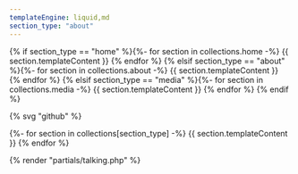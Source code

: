 ```yaml
---
templateEngine: liquid,md
section_type: "about"
---
```


{% if section_type == "home" %}{%- for section in collections.home -%}
{{ section.templateContent }}
{% endfor %}
{% elsif section_type == "about" %}{%- for section in collections.about -%}
{{ section.templateContent }}
{% endfor %}
{% elsif section_type == "media" %}{%- for section in collections.media -%}
{{ section.templateContent }}
{% endfor %}
{% endif %}

{% svg "github" %}

{%- for section in collections[section_type] -%}
{{ section.templateContent }}
{% endfor %}

{% render "partials/talking.php" %}
